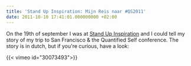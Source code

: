 ```yaml
---
title: 'Stand Up Inspiration: Mijn Reis naar #QS2011'
date: 2011-10-10 17:41:01.000000000 +02:00
---
```


On the 19th of september I was at [Stand Up Inspiration](http://www.standupinspiration.com) and I could tell my story of my trip to San Francisco & the Quantified Self conference. The story is in dutch, but if you're curious, have a look:

{{< vimeo id="30073493">}}